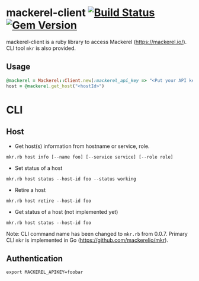 # mackerel-client [![Build Status](https://travis-ci.org/mackerelio/mackerel-client-ruby.svg?branch=master)](https://travis-ci.org/mackerelio/mackerel-client-ruby) [![Gem Version](https://badge.fury.io/rb/mackerel-client.png)](http://badge.fury.io/rb/mackerel-client)

mackerel-client is a ruby library to access Mackerel (https://mackerel.io/). CLI tool `mkr` is also provided.

## Usage

```ruby
@mackerel = Mackerel::Client.new(:mackerel_api_key => "<Put your API key>")
host = @mackerel.get_host("<hostId>")
```

# CLI

## Host

* Get host(s) information from hostname or service, role.
```
mkr.rb host info [--name foo] [--service service] [--role role]
```

* Set status of a host
```
mkr.rb host status --host-id foo --status working
```

* Retire a host
```
mkr.rb host retire --host-id foo
```

* Get status of a host (not implemented yet)
```
mkr.rb host status --host-id foo
```

Note: CLI command name has been changed to `mkr.rb` from 0.0.7.
Primary CLI `mkr` is implemented in Go (https://github.com/mackerelio/mkr).

## Authentication
```
export MACKEREL_APIKEY=foobar
```
